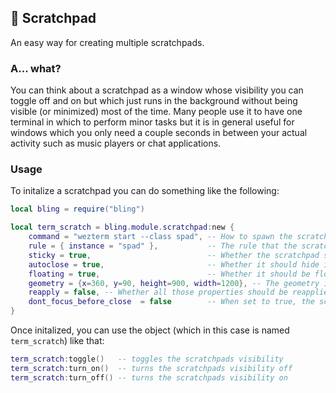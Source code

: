 ## 🍃 Scratchpad <!-- {docsify-ignore} -->

An easy way for creating multiple scratchpads.

### A... what?

You can think about a scratchpad as a window whose visibility you can toggle off and on but which just runs in the background without being visible (or minimized) most of the time. Many people use it to have one terminal in which to perform minor tasks but it is in general useful for windows which you only need a couple seconds in between your actual activity such as music players or chat applications. 

### Usage

To initalize a scratchpad you can do something like the following:

```lua
local bling = require("bling")

local term_scratch = bling.module.scratchpad:new { 
    command = "wezterm start --class spad", -- How to spawn the scratchpad
    rule = { instance = "spad" },           -- The rule that the scratchpad will be searched by
    sticky = true,                          -- Whether the scratchpad should be sticky
    autoclose = true,                       -- Whether it should hide itself when losing focus
    floating = true,                        -- Whether it should be floating
    geometry = {x=360, y=90, height=900, width=1200}, -- The geometry in a floating state
    reapply = false, -- Whether all those properties should be reapplied on every new opening of the scratchpad
    dont_focus_before_close  = false        -- When set to true, the scratchpad will be closed by the toggle function regardless of whether its focused or not. When set to false, the toggle function will first bring the scratchpad into focus and only close it on a second call
}
```

Once initalized, you can use the object (which in this case is named `term_scratch`) like that:

```lua
term_scratch:toggle()   -- toggles the scratchpads visibility
term_scratch:turn_on()  -- turns the scratchpads visibility off
term_scratch:turn_off() -- turns the scratchpads visibility on
```
